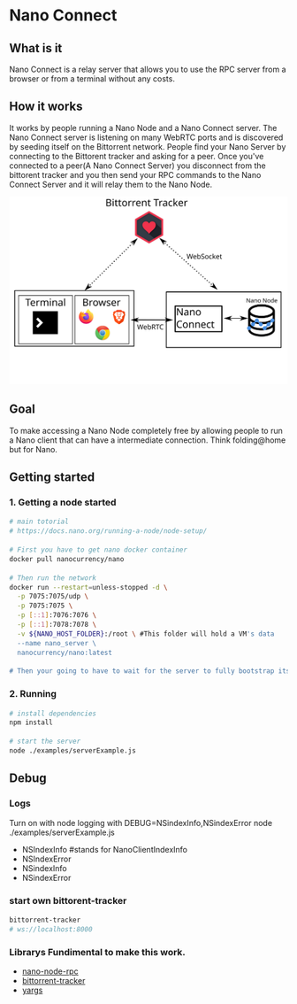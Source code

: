 # Nano Connect

## What is it

Nano Connect is a relay server that allows you to use the RPC server from a browser or from a terminal without any costs.  



## How it works
It works by people running a Nano Node and a Nano Connect server.  The Nano Connect server is listening on many WebRTC ports and is discovered by seeding itself on the Bittorrent network.  People find your Nano Server by connecting to the Bittorent tracker and asking for a peer.  Once you've connected to a peer(A Nano Connect Server) you disconnect from the bittorent tracker and you then send your RPC commands to the Nano Connect Server and it will relay them to the Nano Node. 

![How Nano Connect works](./images/HowItWorks.svg)


## Goal 

To make accessing a Nano Node completely free by allowing people to run a Nano client that can have a intermediate connection. Think folding@home but for Nano.

## Getting started
### 1. Getting a node started
```bash
# main totorial
# https://docs.nano.org/running-a-node/node-setup/

# First you have to get nano docker container
docker pull nanocurrency/nano

# Then run the network
docker run --restart=unless-stopped -d \
  -p 7075:7075/udp \
  -p 7075:7075 \
  -p [::1]:7076:7076 \
  -p [::1]:7078:7078 \
  -v ${NANO_HOST_FOLDER}:/root \ #This folder will hold a VM's data
  --name nano_server \
  nanocurrency/nano:latest 

# Then your going to have to wait for the server to fully bootstrap itself.
```

### 2. Running 

```bash
# install dependencies
npm install

# start the server
node ./examples/serverExample.js

```


## Debug

### Logs
Turn on with node logging with DEBUG=NSindexInfo,NSindexError node ./examples/serverExample.js
* NSIndexInfo #stands for NanoClientIndexInfo
* NSIndexError
* NSindexInfo  
* NSindexError

### start own bittorent-tracker 
~~~bash
bittorrent-tracker
# ws://localhost:8000
~~~

### Librarys Fundimental to make this work.
* [nano-node-rpc](https://github.com/BitDesert/nano-node-rpc)
* [bittorrent-tracker](https://github.com/webtorrent/bittorrent-tracker)
* [yargs](https://github.com/yargs/yargs)